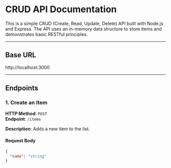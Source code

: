 # CRUD API Documentation

This is a simple CRUD (Create, Read, Update, Delete) API built with Node.js and Express. The API uses an in-memory data structure to store items and demonstrates basic RESTful principles.

---

## Base URL

http://localhost:3000


---

## Endpoints

### 1. Create an Item
**HTTP Method**: `POST`  
**Endpoint**: `/items`

**Description**: Adds a new item to the list.

#### Request Body
```json
{
  "name": "string"
}
